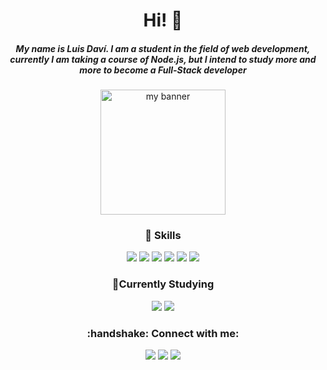 <h1 align="center">Hi! 👋</h1> 

<h5 align="center"> My name is Luis Daví. I am a student in the field of web development, currently I am taking a course of Node.js, but I intend to study more and more to become a Full-Stack developer</h5>




<p align="center">
  <img width=”200" height="200" src="https://user-images.githubusercontent.com/89264926/131199947-e695a09b-7dbb-4487-a612-28f5c0e8d150.png" alt="my banner">
</p>

<h3 align="center">💼 Skills</h3>
<p align="center">                
 <img src="https://img.shields.io/badge/HTML5-E34F26?style=for-the-badge&logo=html5&logoColor=white"></img>
 <img src="https://img.shields.io/badge/CSS3-1572B6?style=for-the-badge&logo=css3&logoColor=white"></img>
 <img src="https://img.shields.io/badge/JavaScript-F7DF1E?style=for-the-badge&logo=javascript&logoColor=black"></img>
 <img src="https://img.shields.io/badge/Node.js-43853D?style=for-the-badge&logo=node.js&logoColor=white"></img>
 <img src="https://img.shields.io/badge/Vue.js-35495E?style=for-the-badge&logo=vue.js&logoColor=4FC08D"></img>
 <img src="https://img.shields.io/badge/MongoDB-4EA94B?style=for-the-badge&logo=mongodb&logoColor=white"></img>
</p> 
                                                                                                        
<h3 align="center">🌱Currently Studying </h3>
                  
<p align="center"> 
   <img src="https://img.shields.io/badge/Node.js-43853D?style=for-the-badge&logo=node.js&logoColor=white"></img>
   <img src="https://img.shields.io/badge/MongoDB-4EA94B?style=for-the-badge&logo=mongodb&logoColor=white"></img>
</p>
                                                                                                   
<h3 align="center">:handshake: Connect with me:</h3>
                  
<p align="center">
  <a href="https://www.linkedin.com/in/lu%C3%ADs-dav%C3%AD-rebou%C3%A7as-0778b421a/"><img src="https://img.shields.io/badge/LinkedIn-0077B5?style=for-the-badge&logo=linkedin&logoColor=white"></img></a>     
  <a href="https://www.instagram.com/luis.davi2504/"><img src="https://img.shields.io/badge/Instagram-E4405F?style=for-the-badge&logo=instagram&logoColor=white"></img></a>        
  <a href="mailto:luisdavi.moz@outlook.com"><img src="https://img.shields.io/badge/_Outlook-0078D4?style=for-the-badge&logo=microsoft-outlook&logoColor=white"></img></a>
</p>                                                                                                             
